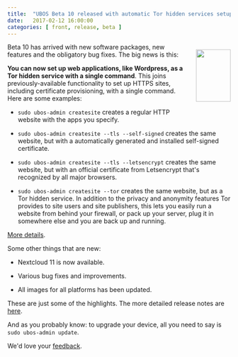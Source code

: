 ```yaml
---
title:  "UBOS Beta 10 released with automatic Tor hidden services setup"
date:   2017-02-12 16:00:00
categories: [ front, release, beta ]
---
```


<div style="float: right; margin: 0 0 10px 20px">
 <p><a href="https://www.torproject.org/"><img src="/images/2017-02-12/onion.jpg" width="78" height="118"></a></p>
</div>

Beta 10 has arrived with new software packages, new features and the obligatory
bug fixes. The big news is this:

**You can now set up web applications, like Wordpress, as a Tor hidden service with
a single command**. This joins previously-available functionality to set up HTTPS
sites, including certificate provisioning, with a single command. Here are some
examples:

* `sudo ubos-admin createsite` creates a regular HTTP website with the apps you specify.

* `sudo ubos-admin createsite --tls --self-signed` creates the same website, but with a
  automatically generated and installed self-signed certificate.

* `sudo ubos-admin createsite --tls --letsencrypt` creates the same website, but with an
  official certificate from Letsencrypt that's recognized by all major browsers.

* `sudo ubos-admin createsite --tor` creates the same website, but as a Tor hidden service.
  In addition to the privacy and anonymity features Tor provides to site users and
  site publishers, this lets you easily run a website from behind your firewall, or
  pack up your server, plug it in somewhere else and you are back up and running.

<a href="/docs/users/create-tor-hidden-site.html">More details</a>.

Some other things that are new:

* Nextcloud 11 is now available.
* Various bug fixes and improvements.

* All images for all platforms has been updated.

These are just some of the highlights. The more detailed release notes are
<a href="/docs/releases/beta10/release-notes/">here</a>.

And as you probably know: to upgrade your device, all you need to say is
``sudo ubos-admin update``.

We'd love your <a href="/community/">feedback</a>.
